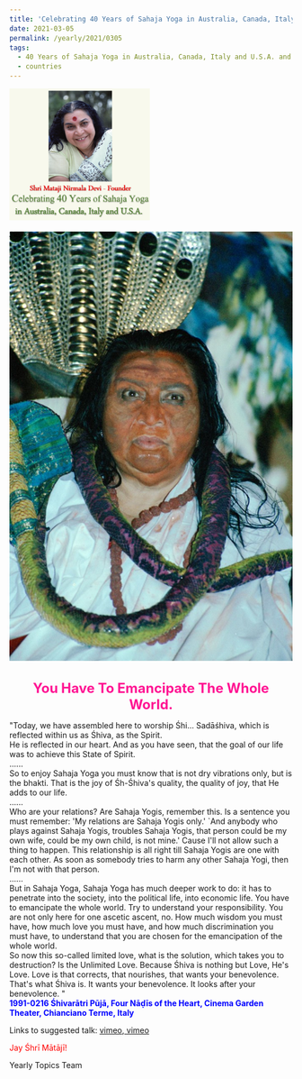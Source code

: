 ```yaml
---
title: 'Celebrating 40 Years of Sahaja Yoga in Australia, Canada, Italy and U.S.A. and its Culture, Post 9'
date: 2021-03-05
permalink: /yearly/2021/0305
tags:
  - 40 Years of Sahaja Yoga in Australia, Canada, Italy and U.S.A. and its Culture
  - countries
---
```


<div style="text-align: left"><img src="/images/Celebrating40YearsSahajaYoga.png" width="250" /></div><br>

<div style="text-align: center"><img src="/images/image635.png" /></div>

<br>
<p style="color:DeepPink; text-align:center">
<font size="+2"><b>You Have To Emancipate The Whole World.</b><br></font>
</p>

<p>
"Today, we have assembled here to worship Śhi... Sadāśhiva, which is reflected within us as Śhiva, as the Spirit.<br> 
He is reflected in our heart. And as you have seen, that the goal of our life was to achieve this State of Spirit.<br>
......<br>
So to enjoy Sahaja Yoga you must know that is not dry vibrations only, but is the bhakti. That is the joy of Śh-Śhiva's quality, the quality of joy, that He adds to our life. <br>
......<br>
Who are your relations? Are Sahaja Yogis, remember this. Is a sentence you must remember: 'My relations are Sahaja Yogis only.' `And anybody who plays against Sahaja Yogis, troubles Sahaja Yogis, that person could be my own wife, could be my own child, is not mine.' Cause I'll not allow such a thing to happen. This relationship is all right till Sahaja Yogis are one with each other. As soon as somebody tries to harm any other Sahaja Yogi, then I'm not with that person.<br>
......<br>
But in Sahaja Yoga, Sahaja Yoga has much deeper work to do: it has to penetrate into the society, into the political life, into economic life. You have to emancipate the whole world. Try to understand your responsibility. You are not only here for one ascetic ascent, no. How much wisdom you must have, how much love you must have, and how much discrimination you must have, to understand that you are chosen for the emancipation of the whole world.<br>
So now this so-called limited love, what is the solution, which takes you to destruction? Is the Unlimited Love. Because Śhiva is nothing but Love, He's Love. Love is that corrects, that nourishes, that wants your benevolence. That's what Śhiva is. It wants your benevolence. It looks after your benevolence. "<br>
<font color="blue"><b>1991-0216 Śhivarātri Pūjā, Four Nāḍīs of the Heart, Cinema Garden Theater, Chianciano Terme, Italy</b></font><br>
</p>

Links to suggested talk: <a href="https://vimeo.com/588176135"> vimeo</a>,<a href="https://vimeo.com/588179096"> vimeo</a> <br>

<p style="color:red;">Jay Śhrī Mātājī!<br></p>

Yearly Topics Team